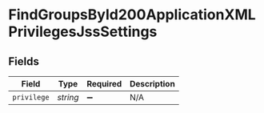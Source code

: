 # FindGroupsById200ApplicationXMLPrivilegesJssSettings


## Fields

| Field              | Type               | Required           | Description        |
| ------------------ | ------------------ | ------------------ | ------------------ |
| `privilege`        | *string*           | :heavy_minus_sign: | N/A                |